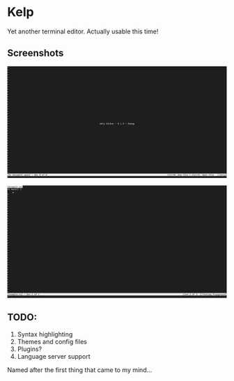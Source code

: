# Kelp
Yet another terminal editor. Actually usable this time!

## Screenshots

![Title](https://raw.githubusercontent.com/VishalVSV/kelp/master/images/title_screen.png)

![Example](https://raw.githubusercontent.com/VishalVSV/kelp/master/images/example.png)

## TODO:
1. Syntax highlighting
2. Themes and config files
3. Plugins?
4. Language server support

Named after the first thing that came to my mind...
